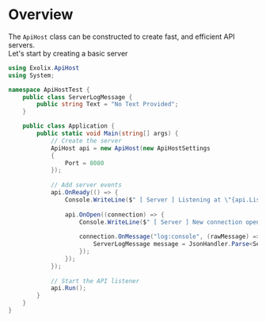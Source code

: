 # Overview
The `ApiHost` class can be constructed to create fast, and efficient API servers.<br />
Let's start by creating a basic server

```cs
using Exolix.ApiHost
using System;

namespace ApiHostTest {
	public class ServerLogMessage {
		public string Text = "No Text Provided";
	}

	public class Application {
		public static void Main(string[] args) {
			// Create the server
			ApiHost api = new ApiHost(new ApiHostSettings 
			{
				Port = 8080	
			});
			
			// Add server events
			api.OnReady(() => {
				Console.WriteLine($" [ Server ] Listening at \"{api.ListeningAddress}\"");
				
				api.OnOpen((connection) => {
					Console.WriteLine($" [ Server ] New connection opened");
					
					connection.OnMessage("log:console", (rawMessage) => {
						ServerLogMessage message = JsonHandler.Parse<ServerLogMessage>(rawMessage);
					});
				});
			});
			
			// Start the API listener
			api.Run();
		}
	}
}
